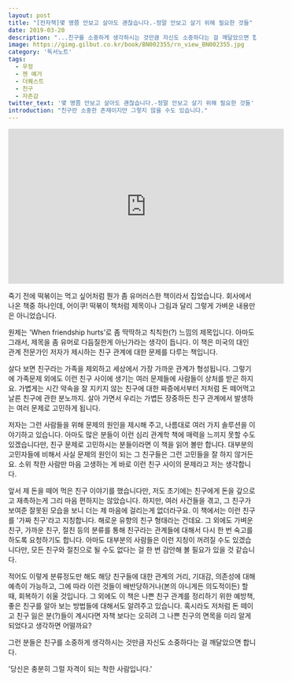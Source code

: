 ```yaml
---
layout: post
title: "[전자책]몇 명쯤 안보고 살아도 괜찮습니다.-정말 안보고 살기 위해 필요한 것들"
date: 2019-03-20
description: "...친구를 소중하게 생각하시는 것만큼 자신도 소중하다는 걸 깨달았으면 합니다. 당신은 충분히 그럴 자격이 되는 착한 사람입니다."
image: https://gimg.gilbut.co.kr/book/BN002355/rn_view_BN002355.jpg
category: '독서노트'
tags: 
  - 우정
  - 젠 예거
  - 더퀘스트
  - 친구
  - 자존감
twitter_text: '몇 명쯤 안보고 살아도 괜찮습니다.-정말 안보고 살기 위해 필요한 것들'
introduction: "친구란 소중한 존재이지만 그렇지 않을 수도 있습니다."
---
```


<iframe width="560" height="315" src="https://www.youtube.com/embed/7RbiyvQpdIU" frameborder="0" allow="accelerometer; autoplay; encrypted-media; gyroscope; picture-in-picture" allowfullscreen></iframe>

죽기 전에 떡볶이는 먹고 싶어처럼 뭔가 좀 유머러스한 책이라서 집었습니다. 
회사에서 나온 책중 하나인데, 어이쿠! 떡볶이 책처럼 제목이나 그림과 달리 그렇게 가벼운 내용만은 아니었습니다.

원제는 'When friendship hurts'로 좀 딱딱하고 칙칙한(?) 느낌의 제목입니다. 아마도 그래서, 제목을 좀 유머로 다듬질한게 아닌가라는 생각이 듭니다. 이 책은 미국의 대인 관계 전문가인 저자가 제시하는 친구 관계에 대한 문제를 다루는 책입니다.

살다 보면 친구라는 가족을 제외하고 세상에서 가장 가까운 관계가 형성됩니다. 그렇기에 가족문제 외에도 이런 친구 사이에 생기는 여러 문제들에 사람들이 상처를 받곤 하지요. 가볍게는 시간 약속을 잘 지키지 않는 친구에 대한 짜증에서부터 저처럼 돈 떼어먹고 날른 친구에 관한 분노까지. 살아 가면서 우리는 가볍든 장중하든 친구 관계에서 발생하는 여러 문제로 고민하게 됩니다.

저자는 그런 사람들을 위해 문제의 원인을 제시해 주고, 나름대로 여러 가지 솔루션을 이야기하고 있습니다. 아마도 많은 분들이 이런 심리 관계학 책에 매력을 느끼지 못할 수도 있겠습니다만, 친구 문제로 고민하시는 분들이라면 이 책을 읽어 볼만 합니다. 대부분의 고민자들에 비해서 사실 문제의 원인이 되는 그 친구들은 그런 고민들을 잘 하지 않거든요. 소위 착한 사람만 마음 고생하는 게 바로 이런 친구 사이의 문제라고 저는 생각합니다.

앞서 제 돈을 떼어 먹은 친구 이야기를 했습니다만, 저도 초기에는 친구에게 돈을 갚으로고 재촉하는게 그리 마음 편하지는 않았습니다. 하지만, 여러 사건들을 겪고, 그 친구가 보여준 잘못된 모습을 보니 더는 제 마음에 걸리는게 없더라구요. 이 책에서는 이런 친구를 '가짜 친구'라고 지칭합니다. 해로운 유향의 친구 형태라는 건데요. 그 외에도 가벼운 친구, 가까운 친구, 절친 등의 분류를 통해 친구라는 관계들에 대해서 다시 한 번 숙고를 하도록 요청하기도 합니다. 아마도 대부분의 사람들은 이런 지칭이 꺼려질 수도 있겠습니다만, 모든 친구와 절친으로 될 수도 없다는 걸 한 번 감안해 볼 필요가 있을 것 같습니다.

적어도 이렇게 분류정도만 해도 해당 친구들에 대한 관계의 거리, 기대감, 의존성에 대해 예측이 가능하고, 그에 따라 이런 것들이 배반당하거나(본의 아니게든 의도적이든) 할 때, 회복하기 쉬울 것입니다. 그 외에도 이 책은 나쁜 친구 관계를 정리하기 위한 예방책, 좋은 친구를 알아 보는 방법들에 대해서도 알려주고 있습니다. 혹시라도 저처럼 돈 떼이고 친구 잃은 분(?)들이 계시다면 자책 보다는 오히려 그 나쁜 친구의 면목을 미리 알게 되었다고 생각하면 어떨까요?

그런 분들은 친구를 소중하게 생각하시는 것만큼 자신도 소중하다는 걸 깨달았으면 합니다.

'당신은 충분히 그럴 자격이 되는 착한 사람입니다.'
